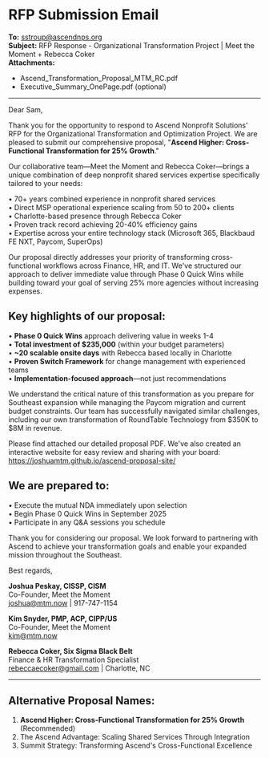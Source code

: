 # RFP Submission Email

**To:** sstroup@ascendnps.org  
**Subject:** RFP Response - Organizational Transformation Project | Meet the Moment + Rebecca Coker  
**Attachments:** 
- Ascend_Transformation_Proposal_MTM_RC.pdf
- Executive_Summary_OnePage.pdf (optional)

---

Dear Sam,

Thank you for the opportunity to respond to Ascend Nonprofit Solutions' RFP for the Organizational Transformation and Optimization Project. We are pleased to submit our comprehensive proposal, "**Ascend Higher: Cross-Functional Transformation for 25% Growth**."

Our collaborative team—Meet the Moment and Rebecca Coker—brings a unique combination of deep nonprofit shared services expertise specifically tailored to your needs:

• 70+ years combined experience in nonprofit shared services  
• Direct MSP operational experience scaling from 50 to 200+ clients  
• Charlotte-based presence through Rebecca Coker  
• Proven track record achieving 20-40% efficiency gains  
• Expertise across your entire technology stack (Microsoft 365, Blackbaud FE NXT, Paycom, SuperOps)

Our proposal directly addresses your priority of transforming cross-functional workflows across Finance, HR, and IT. We've structured our approach to deliver immediate value through Phase 0 Quick Wins while building toward your goal of serving 25% more agencies without increasing expenses.

## Key highlights of our proposal:

• **Phase 0 Quick Wins** approach delivering value in weeks 1-4  
• **Total investment of $235,000** (within your budget parameters)  
• **~20 scalable onsite days** with Rebecca based locally in Charlotte  
• **Proven Switch Framework** for change management with experienced teams  
• **Implementation-focused approach**—not just recommendations

We understand the critical nature of this transformation as you prepare for Southeast expansion while managing the Paycom migration and current budget constraints. Our team has successfully navigated similar challenges, including our own transformation of RoundTable Technology from $350K to $8M in revenue.

Please find attached our detailed proposal PDF. We've also created an interactive website for easy review and sharing with your board: https://joshuamtm.github.io/ascend-proposal-site/

## We are prepared to:

• Execute the mutual NDA immediately upon selection  
• Begin Phase 0 Quick Wins in September 2025  
• Participate in any Q&A sessions you schedule

Thank you for considering our proposal. We look forward to partnering with Ascend to achieve your transformation goals and enable your expanded mission throughout the Southeast.

Best regards,

**Joshua Peskay, CISSP, CISM**  
Co-Founder, Meet the Moment  
joshua@mtm.now | 917-747-1154

**Kim Snyder, PMP, ACP, CIPP/US**  
Co-Founder, Meet the Moment  
kim@mtm.now

**Rebecca Coker, Six Sigma Black Belt**  
Finance & HR Transformation Specialist  
rebeccaecoker@gmail.com | Charlotte, NC

---

## Alternative Proposal Names:
1. **Ascend Higher: Cross-Functional Transformation for 25% Growth** (Recommended)
2. The Ascend Advantage: Scaling Shared Services Through Integration
3. Summit Strategy: Transforming Ascend's Cross-Functional Excellence